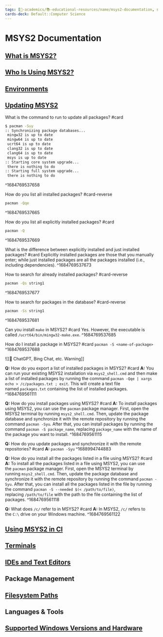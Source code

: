 ```yaml
---
tags: [🔴-academics/📚-educational-resources/name/msys2-documentation, study-note] 
cards-deck: Default::Computer Science
---
```


# MSYS2 Documentation

## [What is MSYS2?](https://www.msys2.org/docs/what-is-msys2/)

## [Who Is Using MSYS2?](https://www.msys2.org/docs/who-is-using-msys2/)

## [Environments](https://www.msys2.org/docs/environments/)

## [Updating MSYS2](https://www.msys2.org/docs/updating/)

What is the command to run to update all packages? #card
```bash session
$ pacman -Suy
:: Synchronizing package databases...
 mingw32 is up to date
 mingw64 is up to date
 ucrt64 is up to date
 clang32 is up to date
 clang64 is up to date
 msys is up to date
:: Starting core system upgrade...
 there is nothing to do
:: Starting full system upgrade...
 there is nothing to do
```
^1684769537658


How do you list all installed packages? #card-reverse  
```bash session
pacman -Qqe
```
^1684769537665

How do you list all explicitly installed packages? #card 
```bash session
pacman -Q
```
^1684769537669

What is the difference between explicitly installed and just installed packages? #card 
Explicitly installed packages are those that you manually enter; while just installed packages are all the packages installed (i.e., including dependencies).
^1684769537673

How to search for already installed packages? #card-reverse  
```bash session
pacman -Qs string1
```
^1684769537677

How to search for packages in the database? #card-reverse 
```bash session
pacman -Ss string1
```
^1684769537681

Can you install `make` in MSYS2? #card 
Yes. However, the executable is called `/ucrt64/bin/mingw32-make.exe`.
^1684769537685

How do I install a package in MSYS2? #card
`pacman -S <name-of-package>`
^1684769537688

![[🤖 ChatGPT, Bing Chat, etc. Warning]]

**Q:** How do you export a list of installed packages in MSYS2? #card 
**A:** You can run your existing MSYS2 installation via `msys2_shell.cmd` and then make a list of installed packages by running the command `pacman -Qqe | xargs echo > /c/packages.txt ; exit`. This will create a text file named `packages.txt` containing the list of installed packages.
^1684769561111

**Q:** How do you install packages using MSYS2? #card 
**A:** To install packages using MSYS2, you can use the `pacman` package manager. First, open the MSYS2 terminal by running `msys2_shell.cmd`. Then, update the package database and synchronize it with the remote repository by running the command `pacman -Syu`. After that, you can install packages by running the command `pacman -S package_name`, replacing `package_name` with the name of the package you want to install.
^1684769561115

**Q:** How do you update packages and synchronize it with the remote repositories? #card 
**A:** `pacman -Syu`
^1688994744883

**Q:** How do you install all the packages listed in a file using MSYS2? #card 
**A:** To install all the packages listed in a file using MSYS2, you can use the `pacman` package manager. First, open the MSYS2 terminal by running `msys2_shell.cmd`. Then, update the package database and synchronize it with the remote repository by running the command `pacman -Syu`. After that, you can install all the packages listed in the file by running the command `pacman -S --needed $(< /path/to/file)`, replacing `/path/to/file` with the path to the file containing the list of packages.
^1684769561118

**Q:** What does `/c/` refer to in MSYS2? #card 
**A:** In MSYS2, `/c/` refers to the `C:\` drive on your Windows machine.
^1684769561122

## [Using MSYS2 in CI](https://www.msys2.org/docs/ci/)

## [Terminals](https://www.msys2.org/docs/terminals/)

## [IDEs and Text Editors](https://www.msys2.org/docs/ides-editors/)

## Package Management

## [Filesystem Paths](https://www.msys2.org/docs/filesystem-paths/)

## Languages & Tools

## [Supported Windows Versions and Hardware](https://www.msys2.org/docs/windows_support/)
